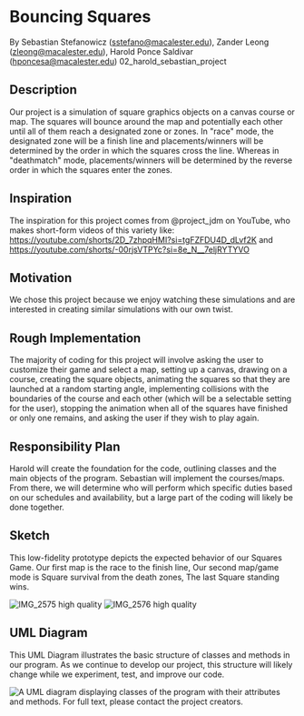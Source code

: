 # Bouncing Squares
By Sebastian Stefanowicz (sstefano@macalester.edu), Zander Leong (zleong@macalester.edu), Harold Ponce Saldivar (hponcesa@macalester.edu)
02_harold_sebastian_project

## Description
Our project is a simulation of square graphics objects on a canvas course or map. The squares will bounce around the map and
potentially each other until all of them reach a designated zone or zones. In "race" mode, the designated zone will be a 
finish line and placements/winners will be determined by the order in which the squares cross the line. Whereas in 
"deathmatch" mode, placements/winners will be determined by the reverse order in which the squares enter the zones. 

## Inspiration
The inspiration for this project comes from @project_jdm on YouTube, who makes short-form videos of this variety like: https://youtube.com/shorts/2D_7zhpqHMI?si=tgFZFDU4D_dLvf2K and https://youtube.com/shorts/-00rjsVTPYc?si=8e_N__7eljRYTYVO

## Motivation
We chose this project because we enjoy watching these simulations and are interested in creating similar simulations with our own twist.

## Rough Implementation
The majority of coding for this project will involve asking the user to customize their game and select a map, setting up a
canvas, drawing on a course, creating the square objects, animating the squares so that they are launched at a random 
starting angle, implementing collisions with the boundaries of the course and each other (which will be a selectable setting
for the user), stopping the animation when all of the squares have finished or only one remains, and asking the user if they
wish to play again. 

## Responsibility Plan
Harold will create the foundation for the code, outlining classes and the main objects of the program. Sebastian will 
implement the courses/maps. From there, we will determine who will perform which specific duties based on our schedules and
availability, but a large part of the coding will likely be done together. 

## Sketch

This low-fidelity prototype depicts the expected behavior of our Squares Game. Our first map is the race to the finish line,
      Our second map/game mode is Square survival from the death zones, The last Square standing wins.

![IMG_2575 high quality](https://github.com/mac-comp127-s24-alhashim/project-02_harold_sebastian_project/assets/146163469/f8a1bdd2-0036-47e9-b412-6ed54a5ff1e3)
![IMG_2576 high quality](https://github.com/mac-comp127-s24-alhashim/project-02_harold_sebastian_project/assets/146163469/30e0c41f-b3fc-4531-94a8-774ee956fe49)


## UML Diagram

This UML Diagram illustrates the basic structure of classes and methods in our program. As we continue to develop our project, this structure will likely change while we experiment, test, and improve our code.

![A UML diagram displaying classes of the program with their attributes and methods. For full text, please contact the project creators.](https://github.com/mac-comp127-s24-alhashim/project-02_harold_sebastian_project/assets/144387490/510d945f-b50a-484d-b55b-4fb0ed877cb4)
